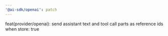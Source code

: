 ```yaml
---
'@ai-sdk/openai': patch
---
```


feat(provider/openai): send assistant text and tool call parts as reference ids when store: true
